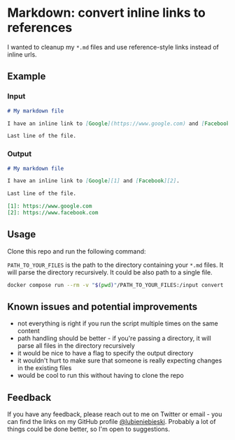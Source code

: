 # Markdown: convert inline links to references

I wanted to cleanup my `*.md` files and use reference-style links instead of inline urls.

## Example

### Input

```markdown
# My markdown file

I have an inline link to [Google](https://www.google.com) and [Facebook](https://www.facebook.com).

Last line of the file.
```

### Output

```markdown
# My markdown file

I have an inline link to [Google][1] and [Facebook][2].

Last line of the file.

[1]: https://www.google.com
[2]: https://www.facebook.com
```

## Usage

Clone this repo and run the following command:

`PATH_TO_YOUR_FILES` is the path to the directory containing your `*.md` files. It will parse the directory recursively. It could be also path to a single file.

```bash
docker compose run --rm -v "$(pwd)"/PATH_TO_YOUR_FILES:/input convert
```

## Known issues and potential improvements

- not everything is right if you run the script multiple times on the same content
- path handling should be better - if you're passing a directory, it will parse all files in the directory recursively
- it would be nice to have a flag to specify the output directory
- it wouldn't hurt to make sure that someone is really expecting changes in the existing files
- would be cool to run this without having to clone the repo

## Feedback

If you have any feedback, please reach out to me on Twitter or email - you can find the links on my GitHub profile [@lubieniebieski](https://https://github.com/lubieniebieski/). Probably a lot of things could be done better, so I'm open to suggestions.

